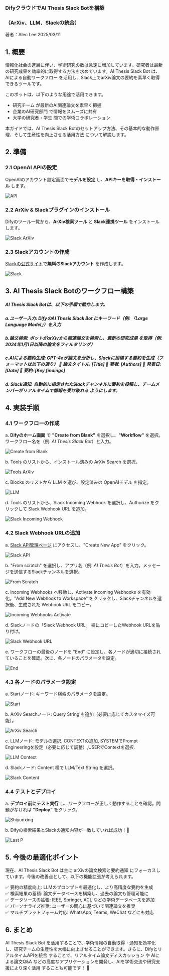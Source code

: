 ### DifyクラウドでAI Thesis Slack Botを構築

### （ArXiv、LLM、Slackの統合）

著者：Alec Lee
2025/03/11

## 1. 概要

情報化社会の進展に伴い、学術研究の数は急速に増加しています。研究者は最新の研究成果を効率的に取得する方法を求めています。AI Thesis Slack Bot は、AIによる自動ワークフロー を活用し、Slack上でarXiv論文の要約を素早く取得 できるツールです。

このボットは、以下のような用途で活用できます。

* 研究チーム が最新のAI関連論文を素早く把握  
* 企業のAI研究部門 で情報をスムーズに共有  
* 大学の研究者・学生 間での学術コラボレーション

本ガイドでは、AI Thesis Slack Botのセットアップ方法、その基本的な動作原理、そして生産性を向上させる活用方法 について解説します。

## 2. 準備

### 2.1 OpenAI APIの設定

OpenAIのアカウント設定画面で**モデルを設定** し、**APIキーを取得・インストール** します。

![API](https://raw.githubusercontent.com/aleclee1005/MyPic/refs/heads/img/001API.jpg)

### 2.2 ArXiv & Slackプラグインのインストール

Difyのツール一覧から、**ArXiv検索ツール** と **Slack連携ツール** をインストールします。

![Slack ArXiv](https://raw.githubusercontent.com/aleclee1005/MyPic/refs/heads/img/002SlackArXiv.jpg)

### 2.3 Slackアカウントの作成

[Slackの公式サイト](https://slack.com/intl/en-gb/get-started?entry_point=help_center#/createnew)で**無料のSlackアカウント** を作成します。

![Slack](https://raw.githubusercontent.com/aleclee1005/MyPic/refs/heads/img/003SlackAccount.jpg)

## 3. AI Thesis Slack Botのワークフロー構築

##### AI Thesis Slack Botは、以下の手順で動作します。

##### a.ユーザー入力: DifyのAI Thesis Slack Bot にキーワード（例: *「Large Language Model」*）を入力

##### b.論文検索: ボットがarXivから関連論文を検索し、最新の研究成果 を取得（例: *2024年1月1日以降の論文をフィルタリング*）

##### c.AIによる要約生成: GPT-4oが論文を分析し、Slackに投稿する要約を生成（フォーマットは以下の通り）   📄 論文タイトル: \[Title\]  👤 著者: \[Authors\]  📆 発表日: \[Date\]  📌 要約: \[Key findings\]

##### d. Slack通知: 自動的に指定されたSlackチャンネルに要約を投稿し、チームメンバーがリアルタイムで情報を受け取れる ようにします。

## 4. 実装手順

### 4.1 ワークフローの作成

a. **Difyのホーム画面** で **"Create from Blank"** を選択し、**"Workflow"** を選択。ワークフロー名を（例: *AI Thesis Slack Bot*）と入力。

![Create from Blank](https://raw.githubusercontent.com/aleclee1005/MyPic/refs/heads/img/004Createfromblank.jpg)

b. Tools のリストから、インストール済みの ArXiv Search を選択。

![Tools ArXiv](https://raw.githubusercontent.com/aleclee1005/MyPic/refs/heads/img/005ToolsArXiv.jpg)

c. Blocks のリストから LLM を選び、設定済みの OpenAIモデル を指定。

![LLM](https://raw.githubusercontent.com/aleclee1005/MyPic/refs/heads/img/006LLM.jpg)

d. Tools のリストから、Slack Incoming Webhook を選択し、Authorize をクリックして Slack Webhook URL を追加。

![Slack Incoming Webhook](https://raw.githubusercontent.com/aleclee1005/MyPic/refs/heads/img/007Slackincomingwebhook.jpg)

### 4.2 Slack Webhook URLの追加

a. [Slack API管理ページ](https://api.slack.com/apps) にアクセスし、"Create New App" をクリック。

![Slack API](https://raw.githubusercontent.com/aleclee1005/MyPic/refs/heads/img/008Slackapi.jpg)

b. "From scratch" を選択し、アプリ名（例: *AI Thesis Bot*）を入力。メッセージを送信するSlackチャンネルを選択。

![From Scratch](https://raw.githubusercontent.com/aleclee1005/MyPic/refs/heads/img/009Fromscratch.jpg)

c. Incoming Webhooks へ移動し、Activate Incoming Webhooks を有効化。"Add New Webhook to Workspace" をクリックし、Slackチャンネルを選択後、生成された Webhook URL をコピー。

![Incoming Webhooks Activate](https://raw.githubusercontent.com/aleclee1005/MyPic/refs/heads/img/010IncomingwebhooksActivate.jpg)

d. Slackノードの「Slack Webhook URL」 欄にコピーしたWebhook URLを貼り付け。

![Slack Webhook URL](https://raw.githubusercontent.com/aleclee1005/MyPic/refs/heads/img/011SlackWehookURL.jpg)

e. ワークフローの最後のノードを "End" に設定し、各ノードが適切に接続されていることを確認。次に、各ノードのパラメータを設定。

![End](https://raw.githubusercontent.com/aleclee1005/MyPic/refs/heads/img/012End.jpg)

### 4.3 各ノードのパラメータ設定

a. Startノード: キーワード検索のパラメータを設定。

![Start](https://raw.githubusercontent.com/aleclee1005/MyPic/refs/heads/img/013StartNode.jpg)

b. ArXiv Searchノード: Query String を追加（必要に応じてカスタマイズ可能）。

![ArXiv Search](https://raw.githubusercontent.com/aleclee1005/MyPic/refs/heads/img/014ArXivSearch.jpg)

c. LLMノード: モデルの選択, CONTEXTの追加, SYSTEMでPrompt Engineeringを設定（必要に応じて調整）,USERでContextを選択. 

![LLM Context](https://raw.githubusercontent.com/aleclee1005/MyPic/refs/heads/img/015LLMcontext.jpg)

d. Slackノード: Content 欄で LLM/Text String を選択。

![Slack Content](https://raw.githubusercontent.com/aleclee1005/MyPic/refs/heads/img/016SlackEndP.jpg)

### 4.4 テストとデプロイ

a. **デプロイ前にテスト実行** し、ワークフローが正しく動作することを確認。問題がなければ **"Deploy"** をクリック。

![Shiyunxing](https://raw.githubusercontent.com/aleclee1005/MyPic/refs/heads/img/018TestInupt.jpg)

b. Difyの検索結果とSlackの通知内容が一致していれば成功！🎉

![Last P](https://raw.githubusercontent.com/aleclee1005/MyPic/refs/heads/img/019LastPTest.jpg)

## 5. 今後の最適化ポイント

現在、AI Thesis Slack Bot は主に arXivの論文検索と要約通知 にフォーカスしています。今後の改善点として、以下の機能拡張が考えられます。

 ✅ 要約の精度向上: LLMのプロンプトを最適化し、より高精度な要約を生成  
 ✅ 検索結果の蓄積: 論文データベースを構築し、過去の論文も管理可能に  
 ✅ データソースの拡張: IEEE, Springer, ACL などの学術データベースを追加  
 ✅ パーソナライズ推奨: ユーザーの関心に基づいて関連論文を推奨  
 ✅ マルチプラットフォーム対応: WhatsApp, Teams, WeChat などにも対応

## 6. まとめ

AI Thesis Slack Bot を活用することで、学術情報の自動取得・通知を効率化 し、研究チームの生産性を大幅に向上させることができます。さらに、DifyとリアルタイムAPIを統合 することで、リアルタイム論文ディスカッション や AIによる論文Q\&A などの高度なアプリケーションを開発し、AIを学術交流や研究支援により深く活用 することも可能です！ 🚀
